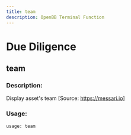 ```yaml
---
title: team
description: OpenBB Terminal Function
---
```


# Due Diligence

## team

### Description: 

Display asset's team [Source: https://messari.io]

### Usage: 
```python
usage: team
```



